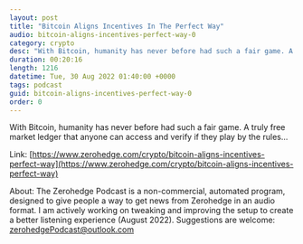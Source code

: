 ```yaml
---
layout: post
title: "Bitcoin Aligns Incentives In The Perfect Way"
audio: bitcoin-aligns-incentives-perfect-way-0
category: crypto
desc: "With Bitcoin, humanity has never before had such a fair game. A truly free market ledger that anyone can access and verify if they play by the rules..."
duration: 00:20:16
length: 1216
datetime: Tue, 30 Aug 2022 01:40:00 +0000
tags: podcast
guid: bitcoin-aligns-incentives-perfect-way-0
order: 0
---
```

With Bitcoin, humanity has never before had such a fair game. A truly free market ledger that anyone can access and verify if they play by the rules...

Link: [https://www.zerohedge.com/crypto/bitcoin-aligns-incentives-perfect-way](https://www.zerohedge.com/crypto/bitcoin-aligns-incentives-perfect-way)

About: The Zerohedge Podcast is a non-commercial, automated program, designed to give people a way to get news from Zerohedge in an audio format.  I am actively working on tweaking and improving the setup to create a better listening experience (August 2022).  Suggestions are welcome: [zerohedgePodcast@outlook.com](mailto:zerohedgePodcast@outlook.com)